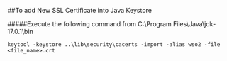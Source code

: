 ##To add New SSL Certificate into Java Keystore

#####Execute the following command from C:\Program Files\Java\jdk-17.0.1\bin

`keytool -keystore ..\lib\security\cacerts -import -alias wso2 -file <file_name>.crt`
